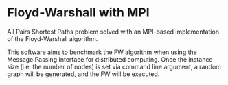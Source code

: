 # Floyd-Warshall with MPI
All Pairs Shortest Paths problem solved with an MPI-based implementation of the Floyd-Warshall algorithm.

This software aims to benchmark the FW algorithm when using the Message Passing Interface for distributed computing.
Once the instance size (i.e. the number of nodes) is set via command line argument, a random graph will be generated, and the FW will be executed.
